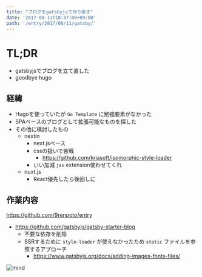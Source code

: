 ```yaml
---
title: "ブログをgatsbyjsで作り直す"
date: '2017-08-11T18:37:00+09:00'
path: '/entry/2017/08/11/gatsby/'
---
```

# TL;DR

- gatsbyjsでブログを立て直した
- goodbye hugo

## 経緯

- Hugoを使っていたが `Go Template` に勉強要素がなかった
- SPAベースのブログとして拡張可能なものを探した
- その他に検討したもの
  - nextin
    - next.jsベース
    - cssの扱いで苦戦
      - <https://github.com/kriasoft/isomorphic-style-loader>
    - いい加減 `jsx` extension使わせてくれ
  - nuxt.js
    - React優先したら後回しに

## 作業内容

<https://github.com/9renpoto/entry>

- <https://github.com/gatsbyjs/gatsby-starter-blog>
  - 不要な依存を削除
  - SSRするために `style-loader` が使えなかったため `static` ファイルを参照するアプローチ
    - <https://www.gatsbyjs.org/docs/adding-images-fonts-files/>

![mind](https://media.giphy.com/media/tT0wtdSJvE0Rq/giphy.gif)
